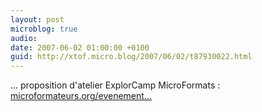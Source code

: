 ```yaml
---
layout: post
microblog: true
audio: 
date: 2007-06-02 01:00:00 +0100
guid: http://xtof.micro.blog/2007/06/02/t87930022.html
---
```

... proposition d'atelier ExplorCamp MicroFormats : [microformateurs.org/evenement...](http://microformateurs.org/evenements/)
